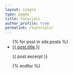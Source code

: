 ```yaml
---
layout: single
type: pages
title: Tutorials
author_profile: true
permalink: /tutorials/
---
```


<ul>
  {% for post in site.posts %}
    <li>
      <a href="{{ post.url }}">{{ post.title }}<p/></a>
      {{ post.excerpt }}
    </li>
  {% endfor %}
</ul>
